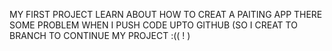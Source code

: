 MY FIRST PROJECT LEARN ABOUT HOW TO CREAT A PAITING APP
THERE SOME PROBLEM WHEN I PUSH CODE UPTO GITHUB (SO I CREAT TO BRANCH TO CONTINUE MY PROJECT :(( ! )
